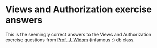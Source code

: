 # Views and Authorization exercise answers

This is the seemingly correct answers to the Views and Authorization exercise
 questions from [Prof. J. Widom][1] (infamous :) db class.

[1]: http://cs.stanford.edu/people/widom/ 